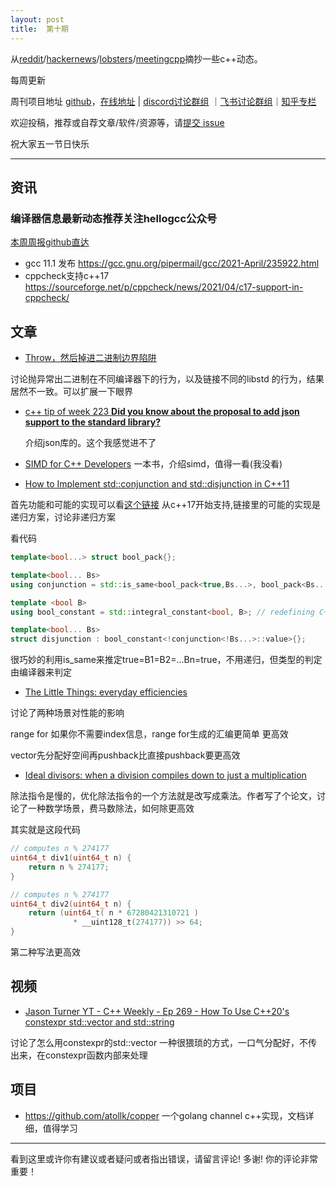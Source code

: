 ```yaml
---
layout: post
title:  第十期
---
```




从[reddit](https://www.reddit.com/r/cpp/)/[hackernews](https://news.ycombinator.com/)/[lobsters](https://lobste.rs/)/[meetingcpp](https://www.meetingcpp.com/blog/blogroll/)摘抄一些c++动态。

每周更新

周刊项目地址 [github](https://github.com/wanghenshui/cppweeklynews)，[在线地址](https://wanghenshui.github.io/cppweeklynews/) | [discord讨论群组](https://discord.gg/cZ9mXVPGx6) ｜[飞书讨论群组](https://applink.feishu.cn/TeeBWN1D)｜[知乎专栏](https://www.zhihu.com/column/jieyaren)

欢迎投稿，推荐或自荐文章/软件/资源等，请[提交 issue](https://github.com/wanghenshui/cppweeklynews/issues)

祝大家五一节日快乐

---

## 资讯

###  编译器信息最新动态推荐关注hellogcc公众号

[本周周报github直达](https://github.com/hellogcc/osdt-weekly/blob/master/weekly/2021-04-28.md)

- gcc 11.1 发布 https://gcc.gnu.org/pipermail/gcc/2021-April/235922.html
- cppcheck支持c++17 https://sourceforge.net/p/cppcheck/news/2021/04/c17-support-in-cppcheck/

## 文章

-   [Throw，然后掉进二进制边界陷阱](https://zhuanlan.zhihu.com/p/367772341)

讨论抛异常出二进制在不同编译器下的行为，以及链接不同的libstd 的行为，结果居然不一致。可以扩展一下眼界

- [c++ tip of week 223 **Did you know about the proposal to add json support to the standard library?** ](https://github.com/QuantlabFinancial/cpp_tip_of_the_week/blob/master/223.md)

  介绍json库的。这个我感觉进不了

- [SIMD for C++ Developers](http://const.me/articles/simd/simd.pdf) 一本书，介绍simd，值得一看(我没看)

-  [How to Implement std::conjunction and std::disjunction in C++11](https://www.fluentcpp.com/2021/04/30/how-to-implement-stdconjunction-and-stddisjunction-in-c11/)

首先功能和可能的实现可以看[这个链接](https://zh.cppreference.com/w/cpp/types/conjunction) 从c++17开始支持,链接里的可能的实现是递归方案，讨论非递归方案

看代码

```c++
template<bool...> struct bool_pack{};

template<bool... Bs>
using conjunction = std::is_same<bool_pack<true,Bs...>, bool_pack<Bs..., true>>;

template <bool B>
using bool_constant = std::integral_constant<bool, B>; // redefining C++17 bool_constant helper

template<bool... Bs>
struct disjunction : bool_constant<!conjunction<!Bs...>::value>{};
```

很巧妙的利用is_same来推定true=B1=B2=...Bn=true，不用递归，但类型的判定由编译器来判定

- [The Little Things: everyday efficiencies](https://codingnest.com/the-little-things-everyday-efficiencies/)

讨论了两种场景对性能的影响

range for 如果你不需要index信息，range for生成的汇编更简单 更高效

vector先分配好空间再pushback比直接pushback要更高效

- [Ideal divisors: when a division compiles down to just a multiplication](https://lemire.me/blog/2021/04/28/ideal-divisors-when-a-division-compiles-down-to-just-a-multiplication/)

除法指令是慢的，优化除法指令的一个方法就是改写成乘法。作者写了个论文，讨论了一种数学场景，费马数除法，如何除更高效

其实就是这段代码

```c++
// computes n % 274177
uint64_t div1(uint64_t n) {
    return n % 274177;
}

// computes n % 274177
uint64_t div2(uint64_t n) {
    return (uint64_t( n * 67280421310721 ) 
              * __uint128_t(274177)) >> 64;
}
```

第二种写法更高效



## 视频

- [Jason Turner YT - C++ Weekly - Ep 269 - How To Use C++20's constexpr std::vector and std::string](https://www.youtube.com/watch?v=cuFILbHp-RA)

讨论了怎么用constexpr的std::vector 一种很猥琐的方式，一口气分配好，不传出来，在constexpr函数内部来处理

## 项目

- https://github.com/atollk/copper 一个golang channel c++实现，文档详细，值得学习


---

看到这里或许你有建议或者疑问或者指出错误，请留言评论! 多谢!  你的评论非常重要！

